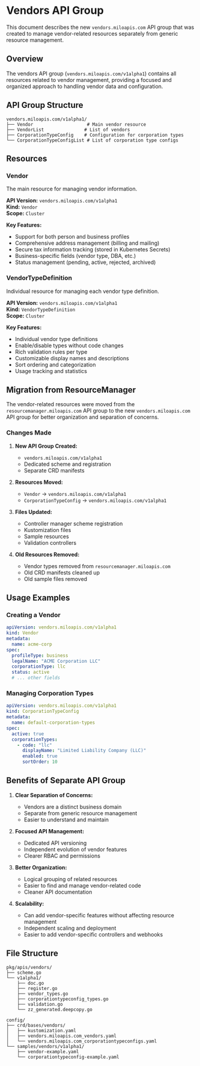 # Vendors API Group

This document describes the new `vendors.miloapis.com` API group that was created to manage vendor-related resources separately from generic resource management.

## Overview

The vendors API group (`vendors.miloapis.com/v1alpha1`) contains all resources related to vendor management, providing a focused and organized approach to handling vendor data and configuration.

## API Group Structure

```
vendors.miloapis.com/v1alpha1/
├── Vendor                    # Main vendor resource
├── VendorList               # List of vendors
├── CorporationTypeConfig    # Configuration for corporation types
└── CorporationTypeConfigList # List of corporation type configs
```

## Resources

### Vendor

The main resource for managing vendor information.

**API Version:** `vendors.miloapis.com/v1alpha1`  
**Kind:** `Vendor`  
**Scope:** `Cluster`

**Key Features:**
- Support for both person and business profiles
- Comprehensive address management (billing and mailing)
- Secure tax information tracking (stored in Kubernetes Secrets)
- Business-specific fields (vendor type, DBA, etc.)
- Status management (pending, active, rejected, archived)

### VendorTypeDefinition

Individual resource for managing each vendor type definition.

**API Version:** `vendors.miloapis.com/v1alpha1`  
**Kind:** `VendorTypeDefinition`  
**Scope:** `Cluster`

**Key Features:**
- Individual vendor type definitions
- Enable/disable types without code changes
- Rich validation rules per type
- Customizable display names and descriptions
- Sort ordering and categorization
- Usage tracking and statistics

## Migration from ResourceManager

The vendor-related resources were moved from the `resourcemanager.miloapis.com` API group to the new `vendors.miloapis.com` API group for better organization and separation of concerns.

### Changes Made

1. **New API Group Created:**
   - `vendors.miloapis.com/v1alpha1`
   - Dedicated scheme and registration
   - Separate CRD manifests

2. **Resources Moved:**
   - `Vendor` → `vendors.miloapis.com/v1alpha1`
   - `CorporationTypeConfig` → `vendors.miloapis.com/v1alpha1`

3. **Files Updated:**
   - Controller manager scheme registration
   - Kustomization files
   - Sample resources
   - Validation controllers

4. **Old Resources Removed:**
   - Vendor types removed from `resourcemanager.miloapis.com`
   - Old CRD manifests cleaned up
   - Old sample files removed

## Usage Examples

### Creating a Vendor

```yaml
apiVersion: vendors.miloapis.com/v1alpha1
kind: Vendor
metadata:
  name: acme-corp
spec:
  profileType: business
  legalName: "ACME Corporation LLC"
  corporationType: llc
  status: active
  # ... other fields
```

### Managing Corporation Types

```yaml
apiVersion: vendors.miloapis.com/v1alpha1
kind: CorporationTypeConfig
metadata:
  name: default-corporation-types
spec:
  active: true
  corporationTypes:
    - code: "llc"
      displayName: "Limited Liability Company (LLC)"
      enabled: true
      sortOrder: 10
```

## Benefits of Separate API Group

1. **Clear Separation of Concerns:**
   - Vendors are a distinct business domain
   - Separate from generic resource management
   - Easier to understand and maintain

2. **Focused API Management:**
   - Dedicated API versioning
   - Independent evolution of vendor features
   - Clearer RBAC and permissions

3. **Better Organization:**
   - Logical grouping of related resources
   - Easier to find and manage vendor-related code
   - Cleaner API documentation

4. **Scalability:**
   - Can add vendor-specific features without affecting resource management
   - Independent scaling and deployment
   - Easier to add vendor-specific controllers and webhooks

## File Structure

```
pkg/apis/vendors/
├── scheme.go
└── v1alpha1/
    ├── doc.go
    ├── register.go
    ├── vendor_types.go
    ├── corporationtypeconfig_types.go
    ├── validation.go
    └── zz_generated.deepcopy.go

config/
├── crd/bases/vendors/
│   ├── kustomization.yaml
│   ├── vendors.miloapis.com_vendors.yaml
│   └── vendors.miloapis.com_corporationtypeconfigs.yaml
└── samples/vendors/v1alpha1/
    ├── vendor-example.yaml
    └── corporationtypeconfig-example.yaml
```
